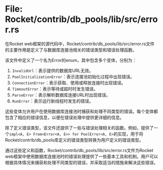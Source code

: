 # File: Rocket/contrib/db_pools/lib/src/error.rs

在Rocket web框架的源代码中，Rocket/contrib/db_pools/lib/src/error.rs文件的主要作用是定义了与数据库连接池相关的错误类型和错误处理函数。

该文件中定义了一个名为Error的enum，其中包含多个变体，分别为：
1. `InvalidUrl`：表示提供的数据库URL无效。
2. `PoolInitializationError`：表示连接池初始化过程中出现错误。
3. `ConnectionError`：表示获取、使用或释放连接时出现错误。
4. `TimeoutError`：表示等待或超时时发生错误。
5. `ParseError`：表示解析数据库连接URL时出现错误。
6. `RunError`：表示运行新线程时发生的错误。

这些变体允许用户在使用数据库连接池时捕获和处理不同类型的错误。每个变体都包含了相应的错误信息，以便在错误处理中提供更详细的信息。

除了定义错误类型，该文件还提供了一些与错误处理相关的函数。例如，提供了一个`impl<A, E> From<Error<A, E>> for PoolError<A, E>`的实现，用于将Rocket/contrib/db_pools库定义的错误类型转换为用户定义的错误类型。

通过这些定义和函数，Rocket/contrib/db_pools/lib/src/error.rs文件为Rocket web框架中使用数据库连接池时的错误处理提供了一些基本工具和机制。用户可以根据具体情况来捕获和处理不同类型的错误，并采取适当的措施来解决这些错误。

